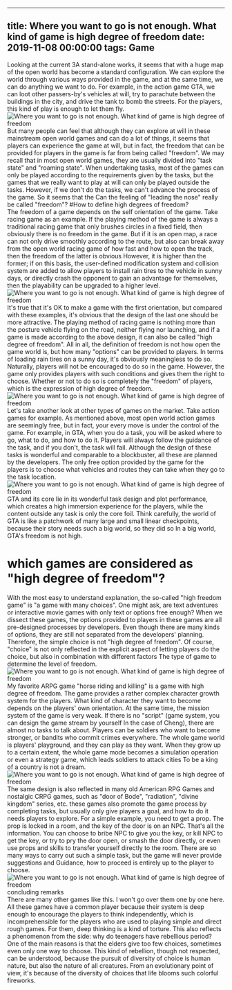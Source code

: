 
---
title: Where you want to go is not enough. What kind of game is high degree of freedom
date: 2019-11-08 00:00:00
tags:  Game
---
Looking at the current 3A stand-alone works, it seems that with a huge map of the open world has become a standard configuration. We can explore the world through various ways provided in the game, and at the same time, we can do anything we want to do. For example, in the action game GTA, we can loot other passers-by's vehicles at will, try to parachute between the buildings in the city, and drive the tank to bomb the streets. For the players, this kind of play is enough to let them fly.
![Where you want to go is not enough. What kind of game is high degree of freedom](93f16e55a022438d8089a9e42768c7e8.jpg)
But many people can feel that although they can explore at will in these mainstream open world games and can do a lot of things, it seems that players can experience the game at will, but in fact, the freedom that can be provided for players in the game is far from being called "freedom".
We may recall that in most open world games, they are usually divided into "task state" and "roaming state". When undertaking tasks, most of the games can only be played according to the requirements given by the tasks, but the games that we really want to play at will can only be played outside the tasks. However, if we don't do the tasks, we can't advance the process of the game. So it seems that the Can the feeling of "leading the nose" really be called "freedom"?
#How to define high degrees of freedom?  
The freedom of a game depends on the self orientation of the game. Take racing game as an example. If the playing method of the game is always a traditional racing game that only brushes circles in a fixed field, then obviously there is no freedom in the game. But if it is an open map, a race can not only drive smoothly according to the route, but also can break away from the open world racing game of how fast and how to open the track, then the freedom of the latter is obvious However, it is higher than the former; if on this basis, the user-defined modification system and collision system are added to allow players to install rain tires to the vehicle in sunny days, or directly crash the opponent to gain an advantage for themselves, then the playability can be upgraded to a higher level.
![Where you want to go is not enough. What kind of game is high degree of freedom](373065498cae4b2996d1a4e2280b6e60.jpg)
It's true that it's OK to make a game with the first orientation, but compared with these examples, it's obvious that the design of the last one should be more attractive. The playing method of racing game is nothing more than the posture vehicle flying on the road, neither flying nor launching, and if a game is made according to the above design, it can also be called "high degree of freedom". All in all, the definition of freedom is not how open the game world is, but how many "options" can be provided to players. In terms of loading rain tires on a sunny day, it's obviously meaningless to do so. Naturally, players will not be encouraged to do so in the game. However, the game only provides players with such conditions and gives them the right to choose. Whether or not to do so is completely the "freedom" of players, which is the expression of high degree of freedom.
![Where you want to go is not enough. What kind of game is high degree of freedom](0c79671112014448877581b625edffe5.jpg)
Let's take another look at other types of games on the market. Take action games for example. As mentioned above, most open world action games are seemingly free, but in fact, your every move is under the control of the game. For example, in GTA, when you do a task, you will be asked where to go, what to do, and how to do it. Players will always follow the guidance of the task, and if you don't, the task will fail. Although the design of these tasks is wonderful and comparable to a blockbuster, all these are planned by the developers. The only free option provided by the game for the players is to choose what vehicles and routes they can take when they go to the task location.
![Where you want to go is not enough. What kind of game is high degree of freedom](2d3ad0065f4f41de99ba7968fb7dc7f1.jpg)
GTA and its core lie in its wonderful task design and plot performance, which creates a high immersion experience for the players, while the content outside any task is only the core foil. Think carefully, the world of GTA is like a patchwork of many large and small linear checkpoints, because their story needs such a big world, so they did so In a big world, GTA's freedom is not high.
# which games are considered as "high degree of freedom"?  
With the most easy to understand explanation, the so-called "high freedom game" is "a game with many choices". One might ask, are text adventures or interactive movie games with only text or options free enough? When we dissect these games, the options provided to players in these games are all pre-designed processes by developers. Even though there are many kinds of options, they are still not separated from the developers' planning. Therefore, the simple choice is not "high degree of freedom". Of course, "choice" is not only reflected in the explicit aspect of letting players do the choice, but also in combination with different factors The type of game to determine the level of freedom.
![Where you want to go is not enough. What kind of game is high degree of freedom](d89358dc268b4dbc9d3d8f00c03c62c8.jpg)
My favorite ARPG game "horse riding and killing" is a game with high degree of freedom. The game provides a rather complex character growth system for the players. What kind of character they want to become depends on the players' own orientation. At the same time, the mission system of the game is very weak. If there is no "script" (game system, you can design the game stream by yourself In the case of Cheng), there are almost no tasks to talk about. Players can be soldiers who want to become stronger, or bandits who commit crimes everywhere. The whole game world is players' playground, and they can play as they want. When they grow up to a certain extent, the whole game mode becomes a simulation operation or even a strategy game, which leads soldiers to attack cities To be a king of a country is not a dream.
![Where you want to go is not enough. What kind of game is high degree of freedom](379a12cfcbfe4751a544c391ac8c1884.jpg)
The same design is also reflected in many old American RPG Games and nostalgic CRPG games, such as "door of Bode", "radiation", "divine kingdom" series, etc. these games also promote the game process by completing tasks, but usually only give players a goal, and how to do it needs players to explore.
For a simple example, you need to get a prop. The prop is locked in a room, and the key of the door is on an NPC. That's all the information. You can choose to bribe NPC to give you the key, or kill NPC to get the key, or try to pry the door open, or smash the door directly, or even use props and skills to transfer yourself directly to the room. There are so many ways to carry out such a simple task, but the game will never provide suggestions and Guidance, how to proceed is entirely up to the player to choose.
![Where you want to go is not enough. What kind of game is high degree of freedom](3ec6dc6af78f4012828e9fb41fe83ae9.jpg)
    concluding remarks  
There are many other games like this. I won't go over them one by one here. All these games have a common player because their system is deep enough to encourage the players to think independently, which is incomprehensible for the players who are used to playing simple and direct rough games. For them, deep thinking is a kind of torture.
This also reflects a phenomenon from the side: why do teenagers have rebellious period? One of the main reasons is that the elders give too few choices, sometimes even only one way to choose. This kind of rebellion, though not respected, can be understood, because the pursuit of diversity of choice is human nature, but also the nature of all creatures. From an evolutionary point of view, it's because of the diversity of choices that life blooms such colorful fireworks.